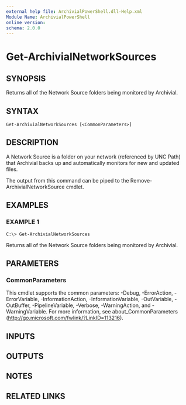 ```yaml
---
external help file: ArchivialPowerShell.dll-Help.xml
Module Name: ArchivialPowerShell
online version:
schema: 2.0.0
---
```


# Get-ArchivialNetworkSources

## SYNOPSIS
Returns all of the Network Source folders being monitored by Archivial.

## SYNTAX

```
Get-ArchivialNetworkSources [<CommonParameters>]
```

## DESCRIPTION
A Network Source is a folder on your network (referenced by UNC Path) that Archivial backs up and automatically monitors for new and updated files.

The output from this command can be piped to the Remove-ArchivialNetworkSource cmdlet.

## EXAMPLES

### EXAMPLE 1
```
C:\> Get-ArchivialNetworkSources
```

Returns all of the Network Source folders being monitored by Archivial.

## PARAMETERS

### CommonParameters
This cmdlet supports the common parameters: -Debug, -ErrorAction, -ErrorVariable, -InformationAction, -InformationVariable, -OutVariable, -OutBuffer, -PipelineVariable, -Verbose, -WarningAction, and -WarningVariable. For more information, see about_CommonParameters (http://go.microsoft.com/fwlink/?LinkID=113216).

## INPUTS

## OUTPUTS

## NOTES

## RELATED LINKS
